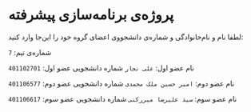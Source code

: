 # پروژه‌ی برنامه‌سازی پیشرفته
لطفا نام و نام‌خانوادگی و شماره‌ی دانشجووی اعضای گروه خود را این‌جا وارد کنید:

شماره‌ی تیم: `7`

نام عضو اول: `علی نجار`
شماره دانشجویی عضو اول: `401102701`

نام عضو دوم: `امیر حسین ملک محمدی`
شماره دانشجویی عضو دوم: `401106577`

نام عضو سوم: `سید علیرضا میررکنی`
شماره دانشجویی عضو سوم: `401106617`
